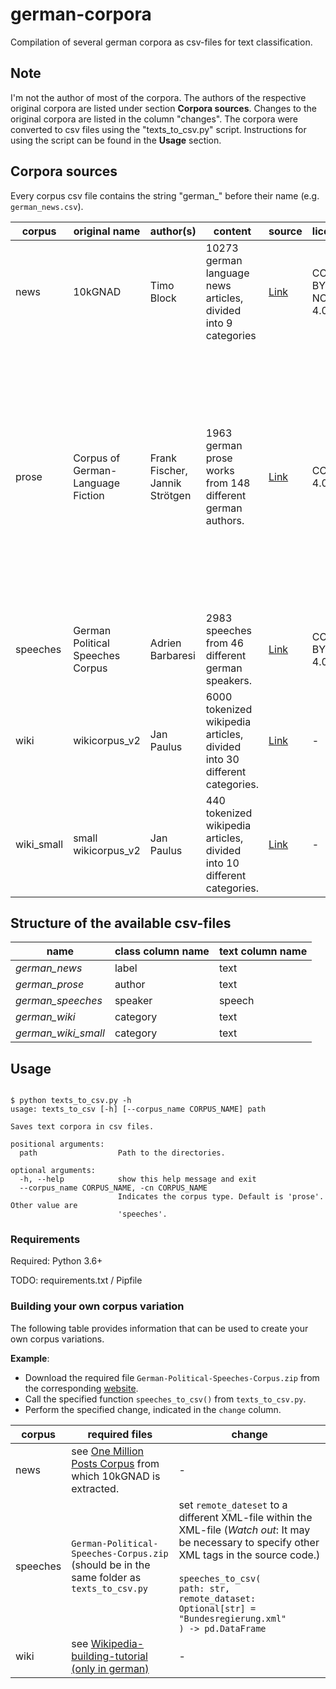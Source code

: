 # german-corpora
Compilation of several german corpora as csv-files for text classification. 


## Note

I'm not the author of most of the corpora. The authors of the respective original corpora are listed under section **Corpora sources**. Changes to the original corpora are listed in the column "changes". The corpora were converted to csv files using the "texts_to_csv.py" script. Instructions for using the script can be found in the **Usage** section.

## Corpora sources

Every corpus csv file contains the string "german_" before their name (e.g. `german_news.csv`).

| corpus | original name | author(s) | content | source | license | changes |
| --- | --- | --- | --- | --- | --- | --- |
| news | 10kGNAD | Timo Block | 10273 german language news articles, divided into 9 categories | [Link](https://tblock.github.io/10kGNAD/) | CC BY-NC-SA 4.0 | Replaced semicolon delimiter with comma delimiter. |
| prose | Corpus of German-Language Fiction | Frank Fischer, Jannik Strötgen | 1963 german prose works from 148 different german authors. |[Link](https://figshare.com/articles/Corpus_of_German-Language_Fiction_txt_/4524680/1) | CC BY 4.0 | Only prose texts from the folder 'corpus-of-german-fiction-txt' where used i.e. only texts from german authors. Due to Githhubs file size limitations, authors with less than 6 works were removed from the original corpus (the original corpus contained 2735 german prose works from 549 different german authors). In addition, most of the meta-information at the beginning of each work has been removed. |
| speeches | German Political Speeches Corpus | Adrien Barbaresi | 2983 speeches from 46 different german speakers. |[Link](https://adrien.barbaresi.eu/corpora/speeches/#data) | CC BY-SA 4.0 | Only speeches from the file "Bundesregierung.xml" were used. |
| wiki | wikicorpus_v2 | Jan Paulus | 6000 tokenized wikipedia articles, divided into 30 different categories. | [Link](https://github.com/realjanpaulus/german_text_classification_nlp) | - | Deleted "id" and "Unammed: 0" column. |
| wiki_small | small wikicorpus_v2 | Jan Paulus | 440 tokenized wikipedia articles, divided into 10 different categories. | [Link](https://github.com/realjanpaulus/german_text_classification_nlp) | - | Deleted "id" and "Unammed: 0" column. |

## Structure of the available csv-files

| name | class column name | text column name |
| --- | --- | --- |
| *german_news* | label | text |
| *german_prose* | author | text |
| *german_speeches* | speaker| speech |
| *german_wiki* | category | text |
| *german_wiki_small* | category | text |

## Usage

```

$ python texts_to_csv.py -h
usage: texts_to_csv [-h] [--corpus_name CORPUS_NAME] path

Saves text corpora in csv files.

positional arguments:
  path                  Path to the directories.

optional arguments:
  -h, --help            show this help message and exit
  --corpus_name CORPUS_NAME, -cn CORPUS_NAME 
                        Indicates the corpus type. Default is 'prose'. Other value are
                        'speeches'.

```

### Requirements

Required: Python 3.6+

TODO: requirements.txt / Pipfile

### Building your own corpus variation

The following table provides information that can be used to create your own corpus variations.

**Example**: 
* Download the required file `German-Political-Speeches-Corpus.zip` from the corresponding [website](https://adrien.barbaresi.eu/corpora/speeches/#data). 
* Call the specified function `speeches_to_csv()` from `texts_to_csv.py`.
* Perform the specified change, indicated in the `change` column.

| corpus | required files | change |
| --- | --- | --- | 
| news| see [One Million Posts Corpus](https://ofai.github.io/million-post-corpus/) from which 10kGNAD is extracted. | - |
| speeches | `German-Political-Speeches-Corpus.zip` (should be in the same folder as `texts_to_csv.py` | set `remote_dateset` to a different XML-file within the XML-file (*Watch out*: It may be necessary to specify other XML tags in the source code.) <br><br> `speeches_to_csv(`<br> `path: str,` <br> `remote_dataset: Optional[str] = "Bundesregierung.xml"`<br>`) -> pd.DataFrame`  |
| wiki | see [Wikipedia-building-tutorial (only in german)](https://github.com/realjanpaulus/german_text_classification_nlp/blob/master/tutorials/Zusatzkapitel%20-%20Wie%20baue%20ich%20mein%20eigenes%20Wikipediakorpus%3F.ipynb) | - |
